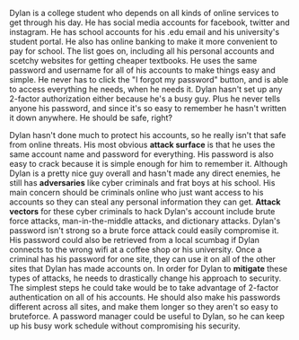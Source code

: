 Dylan is a college student who depends on all kinds of online services to get through his day. He has social media accounts for facebook, twitter and instagram. He has school accounts for his .edu email and his university's student portal. He also has online banking to make it more convenient to pay for school. The list goes on, including all his personal accounts and scetchy websites for getting cheaper textbooks. He uses the same password and username for all of his accounts to make things easy and simple. He never has to click the "I forgot my password" button, and is able to access everything he needs, when he needs it. Dylan hasn't set up any 2-factor authorization either because he's a busy guy. Plus he never tells anyone his password, and since it's so easy to remember he hasn't written it down anywhere. He should be safe, right?

Dylan hasn't done much to protect his accounts, so he really isn't that safe from online threats. His most obvious **attack surface** is that he uses the same account name and password for everything. His password is also easy to crack because it is simple enough for him to remember it. Although Dylan is a pretty nice guy overall and hasn't made any direct enemies, he still has **adversaries** like cyber criminals and frat boys at his school. His main concern should be criminals online who just want access to his accounts so they can steal any personal information they can get. **Attack vectors** for these cyber criminals to hack Dylan's account include brute force attacks, man-in-the-middle attacks, and dictionary attacks. Dylan's password isn't strong so a brute force attack could easily compromise it. His password could also be retrieved from a local scumbag if Dylan connects to the wrong wifi at a coffee shop or his university. Once a criminal has his password for one site, they can use it on all of the other sites that Dylan has made accounts on. In order for Dylan to **mitigate** these types of attacks, he needs to drastically change his approach to security. The simplest steps he could take would be to take advantage of 2-factor authentication on all of his accounts. He should also make his passwords different across all sites, and make them longer so they aren't so easy to bruteforce. A password manager could be useful to Dylan, so he can keep up his busy work schedule without compromising his security.